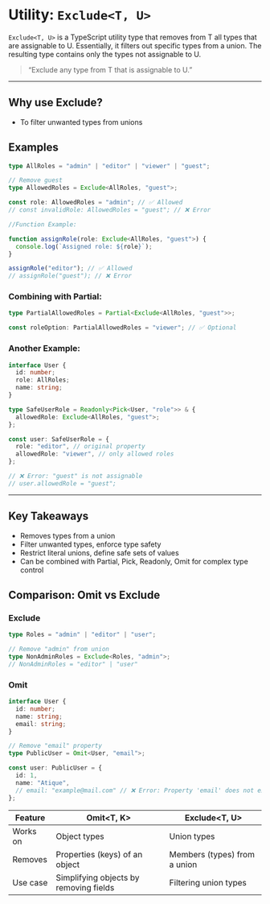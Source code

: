 # Utility: `Exclude<T, U>`

`Exclude<T, U>` is a TypeScript utility type that removes from T all types that are assignable to U.
Essentially, it filters out specific types from a union.
The resulting type contains only the types not assignable to U.

> “Exclude any type from T that is assignable to U.”

---

## Why use Exclude?

- To filter unwanted types from unions

## Examples

```ts
type AllRoles = "admin" | "editor" | "viewer" | "guest";

// Remove guest
type AllowedRoles = Exclude<AllRoles, "guest">;

const role: AllowedRoles = "admin"; // ✅ Allowed
// const invalidRole: AllowedRoles = "guest"; // ❌ Error
```

```ts
//Function Example:

function assignRole(role: Exclude<AllRoles, "guest">) {
  console.log(`Assigned role: ${role}`);
}

assignRole("editor"); // ✅ Allowed
// assignRole("guest"); // ❌ Error
```

### Combining with Partial:

```ts
type PartialAllowedRoles = Partial<Exclude<AllRoles, "guest">>;

const roleOption: PartialAllowedRoles = "viewer"; // ✅ Optional
```

### Another Example:

```ts
interface User {
  id: number;
  role: AllRoles;
  name: string;
}

type SafeUserRole = Readonly<Pick<User, "role">> & {
  allowedRole: Exclude<AllRoles, "guest">;
};

const user: SafeUserRole = {
  role: "editor", // original property
  allowedRole: "viewer", // only allowed roles
};

// ❌ Error: "guest" is not assignable
// user.allowedRole = "guest";
```

---

## Key Takeaways

- Removes types from a union
- Filter unwanted types, enforce type safety
- Restrict literal unions, define safe sets of values
- Can be combined with Partial, Pick, Readonly, Omit for complex type control

## Comparison: Omit vs Exclude

### Exclude

```ts
type Roles = "admin" | "editor" | "user";

// Remove "admin" from union
type NonAdminRoles = Exclude<Roles, "admin">;
// NonAdminRoles = "editor" | "user"
```

### Omit

```ts
interface User {
  id: number;
  name: string;
  email: string;
}

// Remove "email" property
type PublicUser = Omit<User, "email">;

const user: PublicUser = {
  id: 1,
  name: "Atique",
  // email: "example@mail.com" // ❌ Error: Property 'email' does not exist
};
```

| Feature  | Omit<T, K>                             | Exclude<T, U>                |
| -------- | -------------------------------------- | ---------------------------- |
| Works on | Object types                           | Union types                  |
| Removes  | Properties (keys) of an object         | Members (types) from a union |
| Use case | Simplifying objects by removing fields | Filtering union types        |
